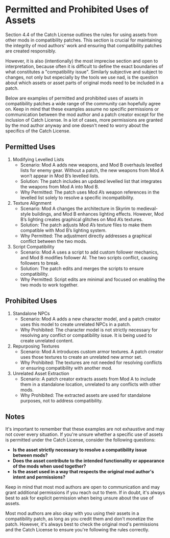 # Permitted and Prohibited Uses of Assets

Section 4.4 of the Catch License outlines the rules for using assets from other mods in compatibility patches. This section is crucial for maintaining the integrity of mod authors' work and ensuring that compatibility patches are created responsibly.

However, it is also (intentionally) the most imprecise section and open to interpretation, because often it is difficult to define the exact boundaries of what constitutes a "compatibility issue". Similarly subjective and subject to changes, not only but especially by the tools we use nad, is the question about which assets or asset parts of original mods need to be included in a patch.

Below are examples of permitted and prohibited uses of assets in compatibility patches a wide range of the community can hopefully agree on. Keep in mind that these examples assume no specific permissions or communication between the mod author and a patch creator except for the inclusion of Catch License. In a lot of cases, more permissions are granted by the mod author anyway and one doesn't need to worry about the specifics of the Catch License.

## Permitted Uses

1. Modifying Levelled Lists
	- Scenario: Mod A adds new weapons, and Mod B overhauls levelled lists for enemy gear. Without a patch, the new weapons from Mod A won’t appear in Mod B’s levelled lists.
	- Solution: The patch includes an updated levelled list that integrates the weapons from Mod A into Mod B.
	- Why Permitted: The patch uses Mod A’s weapon references in the levelled list solely to resolve a specific incompatibility.
2. Texture Alignment
	- Scenario: Mod A changes the architecture in Skyrim to medieval-style buildings, and Mod B enhances lighting effects. However, Mod B’s lighting creates graphical glitches on Mod A’s textures.
	- Solution: The patch adjusts Mod A’s texture files to make them compatible with Mod B’s lighting system.
	- Why Permitted: The adjustment directly addresses a graphical conflict between the two mods.
3. Script Compatibility
	- Scenario: Mod A uses a script to add custom follower mechanics, and Mod B modifies follower AI. The two scripts conflict, causing followers to break.
	- Solution: The patch edits and merges the scripts to ensure compatibility.
	- Why Permitted: Script edits are minimal and focused on enabling the two mods to work together.

## Prohibited Uses

1. Standalone NPCs
	- Scenario: Mod A adds a new character model, and a patch creator uses this model to create unrelated NPCs in a patch.
	- Why Prohibited: The character model is not strictly necessary for resolving any conflict or compatibility issue. It is being used to create unrelated content.
2. Repurposing Textures
	- Scenario: Mod A introduces custom armor textures. A patch creator uses those textures to create an unrelated new armor set.
	- Why Prohibited: The textures are not needed for resolving conflicts or ensuring compatibility with another mod.
3. Unrelated Asset Extraction
	- Scenario: A patch creator extracts assets from Mod A to include them in a standalone location, unrelated to any conflicts with other mods.
	- Why Prohibited: The extracted assets are used for standalone purposes, not to address compatibility.

## Notes

It's important to remember that these examples are not exhaustive and may not cover every situation. If you're unsure whether a specific use of assets is permitted under the Catch License, consider the following questions:

- **Is the asset strictly necessary to resolve a compatibility issue between mods?**
- **Does the asset contribute to the intended functionality or appearance of the mods when used together?**
- **Is the asset used in a way that respects the original mod author's intent and permissions?**

Keep in mind that most mod authors are open to communication and may grant additional permissions if you reach out to them. If in doubt, it's always best to ask for explicit permission when being unsure about the use of assets.

Most mod authors are also okay with you using their assets in a compatibility patch, as long as you credit them and don't monetize the patch. However, it's always best to check the original mod's permissions and the Catch License to ensure you're following the rules correctly.
